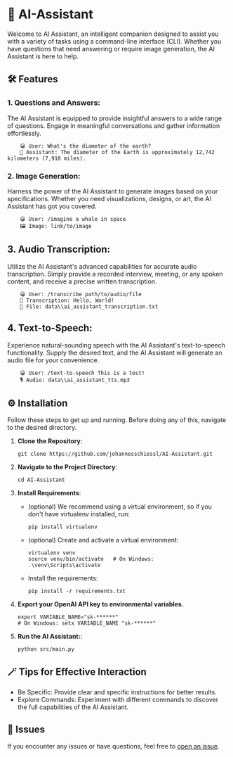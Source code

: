 # 🧠 AI-Assistant
Welcome to AI Assistant, an intelligent companion designed to assist you with a variety of tasks using a command-line interface (CLI). Whether you have questions that need answering or require image generation, the AI Assistant is here to help.

## 🛠️ Features
### 1. Questions and Answers:
The AI Assistant is equipped to provide insightful answers to a wide range of questions. Engage in meaningful conversations and gather information effortlessly.

        😀 User: What's the diameter of the earth?
        🧠 Assistant: The diameter of the Earth is approximately 12,742 kilometers (7,918 miles).
### 2. Image Generation:
Harness the power of the AI Assistant to generate images based on your specifications. Whether you need visualizations, designs, or art, the AI Assistant has got you covered.

        😀 User: /imagine a whale in space
        🖼️ Image: link/to/image

## 3. Audio Transcription:
Utilize the AI Assistant's advanced capabilities for accurate audio transcription. Simply provide a recorded interview, meeting, or any spoken content, and receive a precise written transcription.

        😀 User: /transcribe path/to/audio/file
        📝 Transcription: Hello, World!
        📁 File: data\\ai_assistant_transcription.txt

## 4. Text-to-Speech:
Experience natural-sounding speech with the AI Assistant's text-to-speech functionality. Supply the desired text, and the AI Assistant will generate an audio file for your convenience.

        😀 User: /text-to-speech This is a test!
        🎙️ Audio: data\\ai_assistant_tts.mp3
        
## ⚙️ Installation
Follow these steps to get up and running.
Before doing any of this, navigate to the desired directory.

1. **Clone the Repository**:

       git clone https://github.com/johannesschiessl/AI-Assistant.git
2. **Navigate to the Project Directory**:

       cd AI-Assistant
3. **Install Requirements**:
   - (optional) We recommend using a virtual environment, so if you don't have virtualenv installed, run:
    
         pip install virtualenv
   - (optional) Create and activate a virtual environment:

         virtualenv venv
         source venv/bin/activate   # On Windows: .\venv\Scripts\activate
   - Install the requirements:
   
         pip install -r requirements.txt
3. **Export your OpenAI API key to environmental variables.**

       export VARIABLE_NAME="sk-******"
       # On Windows: setx VARIABLE_NAME "sk-******"
3. **Run the AI Assistant:**:
    
       python src/main.py

## 🪄 Tips for Effective Interaction
- Be Specific: Provide clear and specific instructions for better results.
- Explore Commands: Experiment with different commands to discover the full capabilities of the AI Assistant.
## 🐛 Issues
If you encounter any issues or have questions, feel free to [open an issue](https://github.com/johannesschiessl/AI-Assistant/issues/new).

